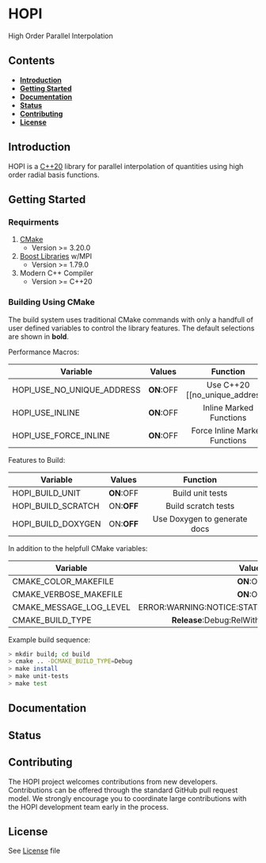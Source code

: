 # HOPI
High Order Parallel Interpolation

## Contents
* **[Introduction](#introduction)**
* **[Getting Started](#getting-started)**
* **[Documentation](#documentation)**
* **[Status](#status)**
* **[Contributing](#contributing)**
* **[License](#License)**


## Introduction
HOPI is a [C++20](https://en.wikipedia.org/wiki/C%2B%2B20) library for
parallel interpolation of quantities using high order radial basis functions.

## Getting Started

### Requirments
1. [CMake](https://cmake.org/) 
   * Version >= 3.20.0
2. [Boost Libraries](https://www.boost.org/) w/MPI
   * Version >= 1.79.0
3. Modern C++ Compiler
   * Version >= C++20

### Building Using CMake
The build system uses traditional CMake commands with 
only a handfull of user defined variables to control the 
library features.  The default selections are shown in **bold**.

Performance Macros:

| Variable                     | Values     | Function                          |
| ---------------------------- |:----------:|:---------------------------------:|
| HOPI_USE_NO_UNIQUE_ADDRESS   | **ON**:OFF | Use C++20 [[no_unique_address]]   |
| HOPI_USE_INLINE              | **ON**:OFF | Inline Marked Functions           |
| HOPI_USE_FORCE_INLINE        | **ON**:OFF | Force Inline Marked Functions     |

Features to Build:

| Variable                     | Values     | Function                          |
| ---------------------------- |:----------:|:---------------------------------:|
| HOPI_BUILD_UNIT              | **ON**:OFF | Build unit tests                  |
| HOPI_BUILD_SCRATCH           | ON:**OFF** | Build scratch tests               |
| HOPI_BUILD_DOXYGEN           | ON:**OFF** | Use Doxygen to generate docs      |

In addition to the helpfull CMake variables:

| Variable                | Values                                              |
| ----------------------- |:---------------------------------------------------:|
| CMAKE_COLOR_MAKEFILE    | **ON**:OFF                                          |
| CMAKE_VERBOSE_MAKEFILE  | **ON**:OFF                                          |
| CMAKE_MESSAGE_LOG_LEVEL | ERROR:WARNING:NOTICE:STATUS:**VERBOSE**:DEBUG:TRACE |
| CMAKE_BUILD_TYPE        | **Release**:Debug:RelWithDebInfo:MinSizeRel         |

Example build sequence:

```bash
> mkdir build; cd build
> cmake .. -DCMAKE_BUILD_TYPE=Debug
> make install 
> make unit-tests
> make test
```

## Documentation

## Status

## Contributing
The HOPI project welcomes contributions from new developers. Contributions can be offered through the standard GitHub pull request model. We strongly encourage you to coordinate large contributions with the HOPI development team early in the process.

## License
See [License](LICENSE) file
